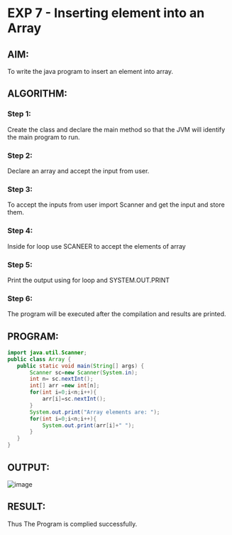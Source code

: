 # EXP 7 -  Inserting element into an Array

## AIM:

To write the java program to insert an element into array.

 ## ALGORITHM:
 
 ### Step 1:
 Create the class and declare the main method so that the JVM will identify the main program to run.
 
 ### Step 2:
 Declare an array and accept the input from user.
 
 ### Step 3:
 To accept the inputs from user import Scanner and get the input and store them.
 
 ### Step 4:
 Inside for loop use SCANEER to accept the elements of array
 
 ### Step 5:
 Print the output using for loop and SYSTEM.OUT.PRINT
 
 ### Step 6:
 The program will be executed after the compilation and results are printed.
 
 ## PROGRAM:
 
 ```java
 import java.util.Scanner;
public class Array {
    public static void main(String[] args) {
        Scanner sc=new Scanner(System.in);
        int n= sc.nextInt();
        int[] arr =new int[n];
        for(int i=0;i<n;i++){
            arr[i]=sc.nextInt();
        }
        System.out.print("Array elements are: ");
        for(int i=0;i<n;i++){
            System.out.print(arr[i]+" ");
        }
    }
}
 ```
 
 ## OUTPUT:
 ![image](https://github.com/Aashima02/Insert-element-into-array/assets/93427086/7fee3f7d-7faa-4bc6-a580-47dc97383d66)

 
 ## RESULT:
 Thus The Program is complied successfully.
